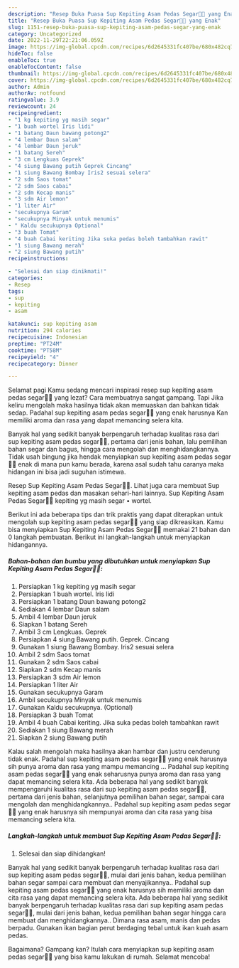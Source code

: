 ```yaml
---
description: "Resep Buka Puasa Sup Kepiting Asam Pedas Segar🦀🍋 yang Enak"
title: "Resep Buka Puasa Sup Kepiting Asam Pedas Segar🦀🍋 yang Enak"
slug: 1151-resep-buka-puasa-sup-kepiting-asam-pedas-segar-yang-enak
category: Uncategorized
date: 2022-11-29T22:21:06.059Z
image: https://img-global.cpcdn.com/recipes/6d2645331fc407be/680x482cq70/sup-kepiting-asam-pedas-segar-foto-resep-utama.jpg
hideToc: false
enableToc: true
enableTocContent: false
thumbnail: https://img-global.cpcdn.com/recipes/6d2645331fc407be/680x482cq70/sup-kepiting-asam-pedas-segar-foto-resep-utama.jpg
cover: https://img-global.cpcdn.com/recipes/6d2645331fc407be/680x482cq70/sup-kepiting-asam-pedas-segar-foto-resep-utama.jpg
author: Admin
authorAv: notfound
ratingvalue: 3.9
reviewcount: 24
recipeingredient:
- "1 kg kepiting yg masih segar"
- "1 buah wortel Iris lidi"
- "1 batang Daun bawang potong2"
- "4 lembar Daun salam"
- "4 lembar Daun jeruk"
- "1 batang Sereh"
- "3 cm Lengkuas Geprek"
- "4 siung Bawang putih Geprek Cincang"
- "1 siung Bawang Bombay Iris2 sesuai selera"
- "2 sdm Saos tomat"
- "2 sdm Saos cabai"
- "2 sdm Kecap manis"
- "3 sdm Air lemon"
- "1 liter Air"
- "secukupnya Garam"
- "secukupnya Minyak untuk menumis"
- " Kaldu secukupnya Optional"
- "3 buah Tomat"
- "4 buah Cabai keriting Jika suka pedas boleh tambahkan rawit"
- "1 siung Bawang merah"
- "2 siung Bawang putih"
recipeinstructions:

- "Selesai dan siap dinikmati!"
categories:
- Resep
tags:
- sup
- kepiting
- asam

katakunci: sup kepiting asam 
nutrition: 294 calories
recipecuisine: Indonesian
preptime: "PT24M"
cooktime: "PT58M"
recipeyield: "4"
recipecategory: Dinner

---
```



Selamat pagi Kamu sedang mencari inspirasi resep sup kepiting asam pedas segar🦀🍋 yang lezat? Cara membuatnya sangat gampang. Tapi Jika keliru mengolah maka hasilnya tidak akan memuaskan dan bahkan tidak sedap. Padahal sup kepiting asam pedas segar🦀🍋 yang enak harusnya Kan memiliki aroma dan rasa yang dapat memancing selera kita.


Banyak hal yang sedikit banyak berpengaruh terhadap kualitas rasa dari sup kepiting asam pedas segar🦀🍋, pertama dari jenis bahan, lalu pemilihan bahan segar dan bagus, hingga cara mengolah dan menghidangkannya. Tidak usah bingung jika hendak menyiapkan sup kepiting asam pedas segar🦀🍋 enak di mana pun kamu berada, karena asal sudah tahu caranya maka hidangan ini bisa jadi suguhan istimewa.

Resep Sup Kepiting Asam Pedas Segar🦀🍋. Lihat juga cara membuat Sup kepiting asam pedas dan masakan sehari-hari lainnya. Sup Kepiting Asam Pedas Segar🦀🍋 kepiting yg masih segar • wortel.


Berikut ini ada beberapa tips dan trik praktis yang dapat diterapkan untuk mengolah sup kepiting asam pedas segar🦀🍋 yang siap dikreasikan. Kamu bisa menyiapkan Sup Kepiting Asam Pedas Segar🦀🍋 memakai 21 bahan dan 0 langkah pembuatan. Berikut ini langkah-langkah untuk menyiapkan hidangannya.

<!--inarticleads1-->

##### Bahan-bahan dan bumbu yang dibutuhkan untuk menyiapkan Sup Kepiting Asam Pedas Segar🦀🍋:

1. Persiapkan 1 kg kepiting yg masih segar
1. Persiapkan 1 buah wortel. Iris lidi
1. Persiapkan 1 batang Daun bawang potong2
1. Sediakan 4 lembar Daun salam
1. Ambil 4 lembar Daun jeruk
1. Siapkan 1 batang Sereh
1. Ambil 3 cm Lengkuas. Geprek
1. Persiapkan 4 siung Bawang putih. Geprek. Cincang
1. Gunakan 1 siung Bawang Bombay. Iris2 sesuai selera
1. Ambil 2 sdm Saos tomat
1. Gunakan 2 sdm Saos cabai
1. Siapkan 2 sdm Kecap manis
1. Persiapkan 3 sdm Air lemon
1. Persiapkan 1 liter Air
1. Gunakan secukupnya Garam
1. Ambil secukupnya Minyak untuk menumis
1. Gunakan  Kaldu secukupnya. (Optional)
1. Persiapkan 3 buah Tomat
1. Ambil 4 buah Cabai keriting. Jika suka pedas boleh tambahkan rawit
1. Sediakan 1 siung Bawang merah
1. Siapkan 2 siung Bawang putih


Kalau salah mengolah maka hasilnya akan hambar dan justru cenderung tidak enak. Padahal sup kepiting asam pedas segar🦀🍋 yang enak harusnya sih punya aroma dan rasa yang mampu memancing … Padahal sup kepiting asam pedas segar🦀🍋 yang enak seharusnya punya aroma dan rasa yang dapat memancing selera kita. Ada beberapa hal yang sedikit banyak mempengaruhi kualitas rasa dari sup kepiting asam pedas segar🦀🍋, pertama dari jenis bahan, selanjutnya pemilihan bahan segar, sampai cara mengolah dan menghidangkannya.. Padahal sup kepiting asam pedas segar🦀🍋 yang enak harusnya sih mempunyai aroma dan cita rasa yang bisa memancing selera kita. 

<!--inarticleads2-->

##### Langkah-langkah untuk membuat Sup Kepiting Asam Pedas Segar🦀🍋:


1. Selesai dan siap dihidangkan!

Banyak hal yang sedikit banyak berpengaruh terhadap kualitas rasa dari sup kepiting asam pedas segar🦀🍋, mulai dari jenis bahan, kedua pemilihan bahan segar sampai cara membuat dan menyajikannya.. Padahal sup kepiting asam pedas segar🦀🍋 yang enak harusnya sih memiliki aroma dan cita rasa yang dapat memancing selera kita. Ada beberapa hal yang sedikit banyak berpengaruh terhadap kualitas rasa dari sup kepiting asam pedas segar🦀🍋, mulai dari jenis bahan, kedua pemilihan bahan segar hingga cara membuat dan menghidangkannya.. Dimana rasa asam, manis dan pedas berpadu. Gunakan ikan bagian perut berdaging tebal untuk ikan kuah asam pedas. 

Bagaimana? Gampang kan? Itulah cara menyiapkan sup kepiting asam pedas segar🦀🍋 yang bisa kamu lakukan di rumah. Selamat mencoba!
